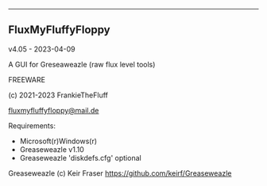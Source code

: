 ----------------------------------------
FluxMyFluffyFloppy
----------------------------------------
v4.05 - 2023-04-09

A GUI for Greseaweazle (raw flux level tools)

FREEWARE

(c) 2021-2023 FrankieTheFluff

fluxmyfluffyfloppy@mail.de

Requirements: 
- Microsoft(r)Windows(r) 
- Greaseweazle v1.10
- Greaseweazle 'diskdefs.cfg' optional

Greaseweazle (c) Keir Fraser
https://github.com/keirf/Greaseweazle

